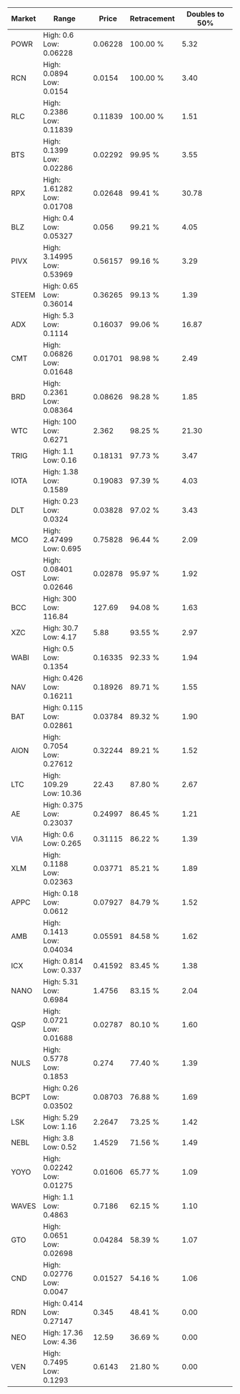 | Market | Range | Price| Retracement | Doubles to 50% |
| --- | --- | --- | --- | --- |
| POWR | High: 0.6<br />Low: 0.06228 | 0.06228 | 100.00 % | 5.32 |
| RCN | High: 0.0894<br />Low: 0.0154 | 0.0154 | 100.00 % | 3.40 |
| RLC | High: 0.2386<br />Low: 0.11839 | 0.11839 | 100.00 % | 1.51 |
| BTS | High: 0.1399<br />Low: 0.02286 | 0.02292 | 99.95 % | 3.55 |
| RPX | High: 1.61282<br />Low: 0.01708 | 0.02648 | 99.41 % | 30.78 |
| BLZ | High: 0.4<br />Low: 0.05327 | 0.056 | 99.21 % | 4.05 |
| PIVX | High: 3.14995<br />Low: 0.53969 | 0.56157 | 99.16 % | 3.29 |
| STEEM | High: 0.65<br />Low: 0.36014 | 0.36265 | 99.13 % | 1.39 |
| ADX | High: 5.3<br />Low: 0.1114 | 0.16037 | 99.06 % | 16.87 |
| CMT | High: 0.06826<br />Low: 0.01648 | 0.01701 | 98.98 % | 2.49 |
| BRD | High: 0.2361<br />Low: 0.08364 | 0.08626 | 98.28 % | 1.85 |
| WTC | High: 100<br />Low: 0.6271 | 2.362 | 98.25 % | 21.30 |
| TRIG | High: 1.1<br />Low: 0.16 | 0.18131 | 97.73 % | 3.47 |
| IOTA | High: 1.38<br />Low: 0.1589 | 0.19083 | 97.39 % | 4.03 |
| DLT | High: 0.23<br />Low: 0.0324 | 0.03828 | 97.02 % | 3.43 |
| MCO | High: 2.47499<br />Low: 0.695 | 0.75828 | 96.44 % | 2.09 |
| OST | High: 0.08401<br />Low: 0.02646 | 0.02878 | 95.97 % | 1.92 |
| BCC | High: 300<br />Low: 116.84 | 127.69 | 94.08 % | 1.63 |
| XZC | High: 30.7<br />Low: 4.17 | 5.88 | 93.55 % | 2.97 |
| WABI | High: 0.5<br />Low: 0.1354 | 0.16335 | 92.33 % | 1.94 |
| NAV | High: 0.426<br />Low: 0.16211 | 0.18926 | 89.71 % | 1.55 |
| BAT | High: 0.115<br />Low: 0.02861 | 0.03784 | 89.32 % | 1.90 |
| AION | High: 0.7054<br />Low: 0.27612 | 0.32244 | 89.21 % | 1.52 |
| LTC | High: 109.29<br />Low: 10.36 | 22.43 | 87.80 % | 2.67 |
| AE | High: 0.375<br />Low: 0.23037 | 0.24997 | 86.45 % | 1.21 |
| VIA | High: 0.6<br />Low: 0.265 | 0.31115 | 86.22 % | 1.39 |
| XLM | High: 0.1188<br />Low: 0.02363 | 0.03771 | 85.21 % | 1.89 |
| APPC | High: 0.18<br />Low: 0.0612 | 0.07927 | 84.79 % | 1.52 |
| AMB | High: 0.1413<br />Low: 0.04034 | 0.05591 | 84.58 % | 1.62 |
| ICX | High: 0.814<br />Low: 0.337 | 0.41592 | 83.45 % | 1.38 |
| NANO | High: 5.31<br />Low: 0.6984 | 1.4756 | 83.15 % | 2.04 |
| QSP | High: 0.0721<br />Low: 0.01688 | 0.02787 | 80.10 % | 1.60 |
| NULS | High: 0.5778<br />Low: 0.1853 | 0.274 | 77.40 % | 1.39 |
| BCPT | High: 0.26<br />Low: 0.03502 | 0.08703 | 76.88 % | 1.69 |
| LSK | High: 5.29<br />Low: 1.16 | 2.2647 | 73.25 % | 1.42 |
| NEBL | High: 3.8<br />Low: 0.52 | 1.4529 | 71.56 % | 1.49 |
| YOYO | High: 0.02242<br />Low: 0.01275 | 0.01606 | 65.77 % | 1.09 |
| WAVES | High: 1.1<br />Low: 0.4863 | 0.7186 | 62.15 % | 1.10 |
| GTO | High: 0.0651<br />Low: 0.02698 | 0.04284 | 58.39 % | 1.07 |
| CND | High: 0.02776<br />Low: 0.0047 | 0.01527 | 54.16 % | 1.06 |
| RDN | High: 0.414<br />Low: 0.27147 | 0.345 | 48.41 % | 0.00 |
| NEO | High: 17.36<br />Low: 4.36 | 12.59 | 36.69 % | 0.00 |
| VEN | High: 0.7495<br />Low: 0.1293 | 0.6143 | 21.80 % | 0.00 |
